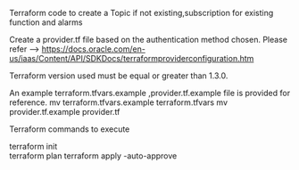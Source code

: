 Terraform code to create a Topic if not existing,subscription for existing function and alarms

Create a provider.tf file based on the authentication method chosen. Please refer --> https://docs.oracle.com/en-us/iaas/Content/API/SDKDocs/terraformproviderconfiguration.htm

Terraform version used must be equal or greater than 1.3.0. 

An example terraform.tfvars.example ,provider.tf.example file is provided for reference.
 mv terraform.tfvars.example terraform.tfvars
 mv provider.tf.example provider.tf


Terraform commands to execute 

 terraform init  
 terraform plan 
 terraform apply -auto-approve 
  

